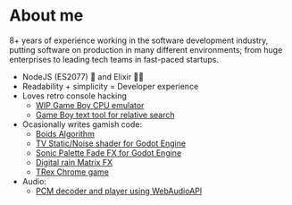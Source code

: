 # About me

8+ years of experience working in the software development industry, putting software on production in many different environments; from huge enterprises to leading tech teams in fast-paced startups.

* NodeJS (ES2077) 🚀 and Elixir 🧙‍♂️
* Readability + simplicity = Developer experience
* Loves retro console hacking
    * [WIP Game Boy CPU emulator](https://github.com/raphaklaus/gameboy-cpu)
    * [Game Boy text tool for relative search](https://github.com/raphaklaus/gameboy-text-tools)
* Ocasionally writes gamish code:  
    * [Boids Algorithm](https://github.com/raphaklaus/godot-boids)
    * [TV Static/Noise shader for Godot Engine](https://github.com/raphaklaus/tv-static-shader)
    * [Sonic Palette Fade FX for Godot Engine](https://github.com/raphaklaus/sonic-palette-fade)
    * [Digital rain Matrix FX](https://github.com/raphaklaus/matrix-fx/)
    * [TRex Chrome game](https://github.com/raphaklaus/godot-trex-game)
* Audio:
    * [PCM decoder and player using WebAudioAPI](https://github.com/raphaklaus/pcm-2-webaudio)
